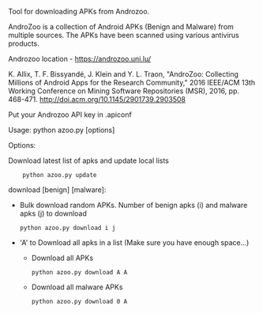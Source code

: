 Tool for downloading APKs from Androzoo. 

AndroZoo is a collection of Android APKs (Benign and Malware) from multiple sources. The APKs have been scanned using various antivirus products.

Androzoo location - https://androzoo.uni.lu/

K. Allix, T. F. Bissyandé, J. Klein and Y. L. Traon, "AndroZoo: Collecting Millions of Android Apps for 
the Research Community," 2016 IEEE/ACM 13th Working Conference on Mining Software Repositories (MSR), 2016, pp. 468-471.
http://doi.acm.org/10.1145/2901739.2903508


Put your Androzoo API key in .apiconf

Usage: python azoo.py [options]

Options:

Download latest list of apks and update local lists
            
        python azoo.py update

download [benign] [malware]:
  - Bulk download random APKs. Number of benign apks (i) and malware apks (j) to download 
        
        python azoo.py download i j
        
  - 'A' to Download all apks in a list (Make sure you have enough space...)
  
      - Download all APKs
            
            python azoo.py download A A
            
      - Download all malware APKs
      
            python azoo.py download 0 A
            
